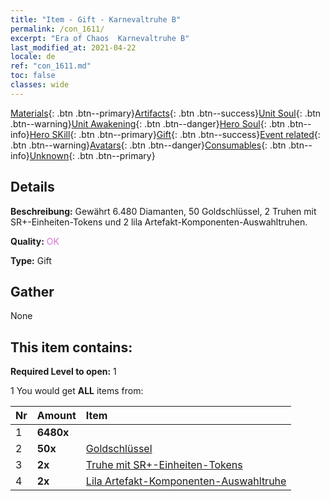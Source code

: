 ```yaml
---
title: "Item - Gift - Karnevaltruhe B"
permalink: /con_1611/
excerpt: "Era of Chaos  Karnevaltruhe B"
last_modified_at: 2021-04-22
locale: de
ref: "con_1611.md"
toc: false
classes: wide
---
```

 [Materials](/ItemsDE/){: .btn .btn--primary}[Artifacts](/ItemsDE/Artifacts/){: .btn .btn--success}[Unit Soul](/ItemsDE/UnitSoul/){: .btn .btn--warning}[Unit Awakening](/ItemsDE/UnitAwakening/){: .btn .btn--danger}[Hero Soul](/ItemsDE/HeroSoul/){: .btn .btn--info}[Hero SKill](/ItemsDE/HeroSkill/){: .btn .btn--primary}[Gift](/ItemsDE/Gift/){: .btn .btn--success}[Event related](/ItemsDE/Events/){: .btn .btn--warning}[Avatars](/ItemsDE/Avatars/){: .btn .btn--danger}[Consumables](/ItemsDE/Consumables/){: .btn .btn--info}[Unknown](/ItemsDE/Unknown/){: .btn .btn--primary}

## Details
 **Beschreibung:** Gewährt 6.480 Diamanten, 50 Goldschlüssel, 2 Truhen mit SR+-Einheiten-Tokens und 2 lila Artefakt-Komponenten-Auswahltruhen.

 **Quality:** <span style="color: #DA70D6">OK</span>

 **Type:** Gift

## Gather

  None

## This item contains:

 **Required Level to open:** 1

 1 You would get **ALL** items  from:

  | Nr | Amount |     Item    |
  |:---|:-------|:------------|
  | 1 |  **6480x** | <i class="fas fa-gem"/> |  | 
  | 2 |  **50x** | [Goldschlüssel](/ItemsDE/con_783/) |  | 
  | 3 |  **2x** | [Truhe mit SR+-Einheiten-Tokens](/ItemsDE/con_1598/) |  | 
  | 4 |  **2x** | [Lila Artefakt-Komponenten-Auswahltruhe](/ItemsDE/con_1612/) |  | 
